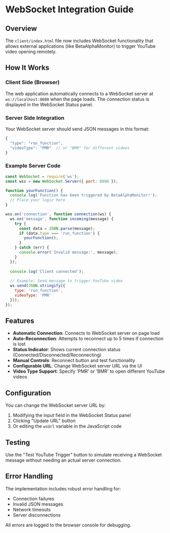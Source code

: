# WebSocket Integration Guide

## Overview

The `client/index.html` file now includes WebSocket functionality that allows external applications (like BetaAlphaMonitor) to trigger YouTube video opening remotely.

## How It Works

### Client Side (Browser)
The web application automatically connects to a WebSocket server at `ws://localhost:8080` when the page loads. The connection status is displayed in the WebSocket Status panel.

### Server Side Integration
Your WebSocket server should send JSON messages in this format:

```javascript
{
  "type": "run_function",
  "videoType": "PMR"  // or "BMR" for different videos
}
```

### Example Server Code
```javascript
const WebSocket = require('ws');
const wss = new WebSocket.Server({ port: 8080 });

function yourFunction() {
  console.log('Function has been triggered by BetaAlphaMonitor!');
  // Place your logic here
}

wss.on('connection', function connection(ws) {
  ws.on('message', function incoming(message) {
    try {
      const data = JSON.parse(message);
      if (data.type === 'run_function') {
        yourFunction();
      }
    } catch (err) {
      console.error('Invalid message:', message);
    }
  });
  
  console.log('Client connected');
  
  // Example: Send message to trigger YouTube video
  ws.send(JSON.stringify({
    type: 'run_function',
    videoType: 'PMR'
  }));
});
```

## Features

- **Automatic Connection**: Connects to WebSocket server on page load
- **Auto-Reconnection**: Attempts to reconnect up to 5 times if connection is lost
- **Status Indicator**: Shows current connection status (Connected/Disconnected/Reconnecting)
- **Manual Controls**: Reconnect button and test functionality
- **Configurable URL**: Change WebSocket server URL via the UI
- **Video Type Support**: Specify 'PMR' or 'BMR' to open different YouTube videos

## Configuration

You can change the WebSocket server URL by:
1. Modifying the input field in the WebSocket Status panel
2. Clicking "Update URL" button
3. Or editing the `wsUrl` variable in the JavaScript code

## Testing

Use the "Test YouTube Trigger" button to simulate receiving a WebSocket message without needing an actual server connection.

## Error Handling

The implementation includes robust error handling for:
- Connection failures
- Invalid JSON messages
- Network timeouts
- Server disconnections

All errors are logged to the browser console for debugging.